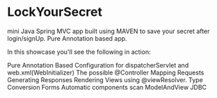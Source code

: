 # LockYourSecret
mini Java Spring MVC app built using MAVEN to save your secret after login/signUp. Pure Annotation based app.

In this showcase you'll see the following in action:

Pure Annotation Based Configuration for dispatcherServlet and web.xml(WebInitializer)
The possible @Controller
Mapping Requests
Generating Responses
Rendering Views using @viewResolver.
Type Conversion
Forms
Automatic components scan
ModelAndView
JDBC
 
